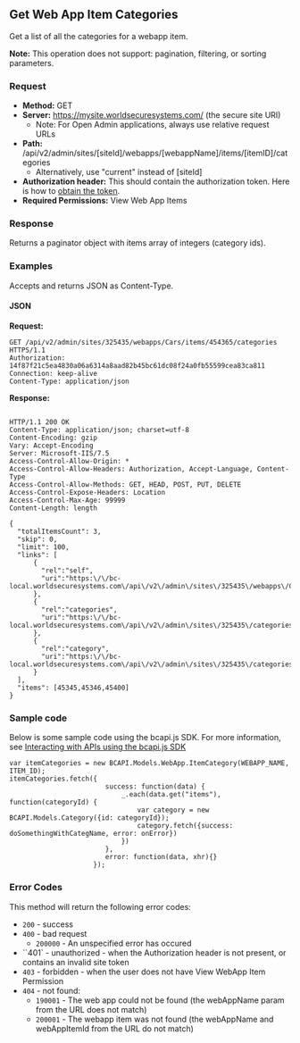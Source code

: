 ## Get Web App Item Categories

Get a list of all the categories for a webapp item.

**Note:** This operation does not support: pagination, filtering, or sorting parameters.

### Request

* **Method:** GET
* **Server:** https://mysite.worldsecuresystems.com/ (the secure site URI)
  * Note: For Open Admin applications, always use relative request URLs
* **Path:** /api/v2/admin/sites/[siteId]/webapps/[webappName]/items/[itemID]/categories
  * Alternatively, use "current" instead of [siteId]
* **Authorization header:** This should contain the authorization token. Here is how to [obtain the token](http://developers.businesscatalyst.com/developer-documentation/oauth-in-bc.html).
* **Required Permissions:** View Web App Items

### Response

Returns a paginator object with items array of integers (category ids).


### Examples

Accepts and returns JSON as Content-Type.

#### JSON

**Request:**
~~~
GET /api/v2/admin/sites/325435/webapps/Cars/items/454365/categories HTTPS/1.1
Authorization: 14f87f21c5ea4830a06a6314a8aad82b45bc61dc08f24a0fb55599cea83ca811
Connection: keep-alive
Content-Type: application/json
~~~

**Response:**

~~~

HTTP/1.1 200 OK
Content-Type: application/json; charset=utf-8
Content-Encoding: gzip
Vary: Accept-Encoding
Server: Microsoft-IIS/7.5
Access-Control-Allow-Origin: *
Access-Control-Allow-Headers: Authorization, Accept-Language, Content-Type
Access-Control-Allow-Methods: GET, HEAD, POST, PUT, DELETE
Access-Control-Expose-Headers: Location
Access-Control-Max-Age: 99999
Content-Length: length
 
{
  "totalItemsCount": 3,
  "skip": 0,
  "limit": 100,
  "links": [
      {
        "rel":"self",
        "uri":"https:\/\/bc-local.worldsecuresystems.com\/api\/v2\/admin\/sites\/325435\/webapps\/Cars\/items\/454365\/categories"
      },
      {
        "rel":"categories",
        "uri":"https:\/\/bc-local.worldsecuresystems.com\/api\/v2\/admin\/sites\/325435\/categories"
      },
      {
        "rel":"category",
        "uri":"https:\/\/bc-local.worldsecuresystems.com\/api\/v2\/admin\/sites\/325435\/categories/{categoryId}"
      }
  ],
  "items": [45345,45346,45400]
}
~~~

### Sample code

Below is some sample code using the bcapi.js SDK. For more information, see [Interacting with APIs using the bcapi.js SDK](http://docs.businesscatalyst.com/content/developer-guides/apis/javascript-sdk.html)

~~~
var itemCategories = new BCAPI.Models.WebApp.ItemCategory(WEBAPP_NAME, ITEM_ID);
itemCategories.fetch({
                        success: function(data) {
                            _.each(data.get("items"), function(categoryId) {
                                var category = new BCAPI.Models.Category({id: categoryId});
                                category.fetch({success: doSomethingWithCategName, error: onError})
                            })
                        },
                        error: function(data, xhr){}
                     });
~~~

### Error Codes

This method will return the following error codes:

* `200` - success
* `400` - bad request
  * `200000` - An unspecified error has occured
* ``401` - unauthorized - when the Authorization header is not present, or contains an invalid site token
* `403` - forbidden - when the user does not have View WebApp Item Permission
* `404` - not found:
	* `190001` - The web app could not be found (the webAppName param from the URL does not match)
	* `200001` - The webapp item was not found (the webAppName and webAppItemId from the URL do not match)
